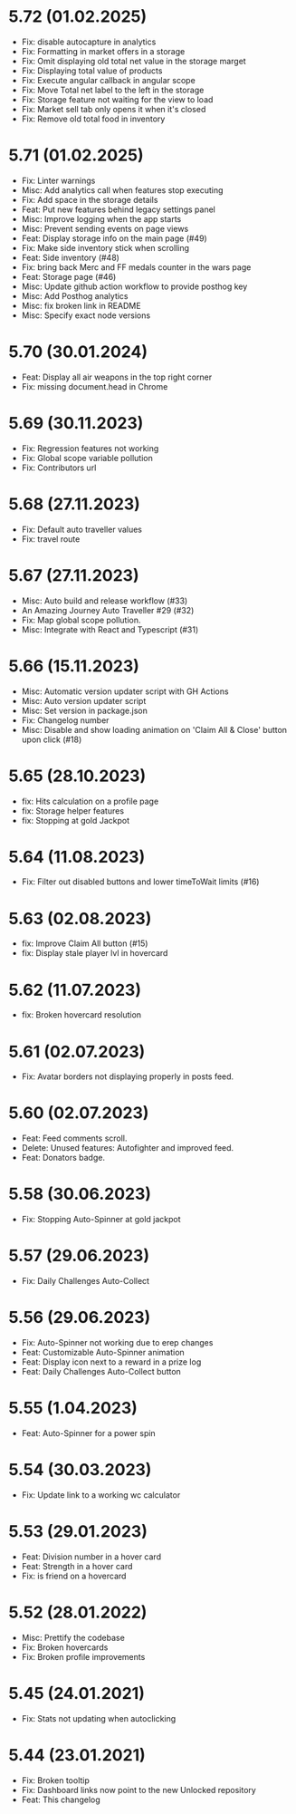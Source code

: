# 5.72 (01.02.2025)
* Fix: disable autocapture in analytics
* Fix: Formatting in market offers in a storage
* Fix: Omit displaying old total net value in the storage marget
* Fix: Displaying total value of products
* Fix: Execute angular callback in angular scope
* Fix: Move Total net label to the left in the storage
* Fix: Storage feature not waiting for the view to load
* Fix: Market sell tab only opens it when it's closed
* Fix: Remove old total food in inventory

# 5.71 (01.02.2025)
* Fix: Linter warnings
* Misc: Add analytics call when features stop executing
* Fix: Add space in the storage details
* Feat: Put new features behind legacy settings panel
* Misc: Improve logging when the app starts
* Misc: Prevent sending events on page views
* Feat: Display storage info on the main page (#49)
* Fix: Make side inventory stick when scrolling
* Feat: Side inventory (#48)
* Fix: bring back Merc and FF medals counter in the wars page
* Feat: Storage page (#46)
* Misc: Update github action workflow to provide posthog key
* Misc: Add Posthog analytics
* Misc: fix broken link in README
* Misc: Specify exact node versions

# 5.70 (30.01.2024)
* Feat: Display all air weapons in the top right corner
* Fix: missing document.head in Chrome

# 5.69 (30.11.2023)
* Fix: Regression features not working
* Fix: Global scope variable pollution
* Fix: Contributors url

# 5.68 (27.11.2023)
* Fix: Default auto traveller values
* Fix: travel route

# 5.67 (27.11.2023)
* Misc: Auto build and release workflow (#33)
* An Amazing Journey Auto Traveller #29 (#32)
* Fix: Map global scope pollution.
* Misc: Integrate with React and Typescript (#31)

# 5.66 (15.11.2023)
* Misc: Automatic version updater script with GH Actions
* Misc: Auto version updater script
* Misc: Set version in package.json
* Fix: Changelog number
* Misc: Disable and show loading animation on 'Claim All & Close' button upon click (#18)

# 5.65 (28.10.2023)
* fix: Hits calculation on a profile page
* fix: Storage helper features
* fix: Stopping at gold Jackpot

# 5.64 (11.08.2023)
* Fix: Filter out disabled buttons and lower timeToWait limits (#16)

# 5.63 (02.08.2023)
* fix: Improve Claim All button (#15)
* fix: Display stale player lvl in hovercard

# 5.62 (11.07.2023)
* fix: Broken hovercard resolution

# 5.61 (02.07.2023)
* Fix: Avatar borders not displaying properly in posts feed.

# 5.60 (02.07.2023)
* Feat: Feed comments scroll.
* Delete: Unused features: Autofighter and improved feed.
* Feat: Donators badge.

# 5.58 (30.06.2023)
* Fix: Stopping Auto-Spinner at gold jackpot

# 5.57 (29.06.2023)
* Fix: Daily Challenges Auto-Collect

# 5.56 (29.06.2023)
* Fix: Auto-Spinner not working due to erep changes
* Feat: Customizable Auto-Spinner animation
* Feat: Display icon next to a reward in a prize log
* Feat: Daily Challenges Auto-Collect button

# 5.55 (1.04.2023)
* Feat: Auto-Spinner for a power spin

# 5.54 (30.03.2023)
* Fix: Update link to a working wc calculator

# 5.53 (29.01.2023)

* Feat: Division number in a hover card
* Feat: Strength in a hover card
* Fix: is friend on a hovercard

# 5.52 (28.01.2022)

* Misc: Prettify the codebase
* Fix: Broken hovercards
* Fix: Broken profile improvements

# 5.45 (24.01.2021)

* Fix: Stats not updating when autoclicking

# 5.44 (23.01.2021)

* Fix: Broken tooltip
* Fix: Dashboard links now point to the new Unlocked repository
* Feat: This changelog
